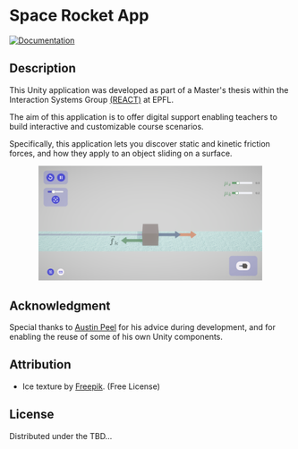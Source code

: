# Space Rocket App

[![Documentation](https://img.shields.io/badge/Unity-2022.3.9f1-informational)](/README.md)

## Description

This Unity application was developed as part of a Master's thesis within the Interaction Systems Group [(REACT)](https://www.epfl.ch/labs/react/) at EPFL.

The aim of this application is to offer digital support enabling teachers to build interactive and customizable course scenarios. 

Specifically, this application lets you discover static and kinetic friction forces, and how they apply to an object sliding on a surface.

<p align="center">
<img
  src="screenshot_sim.png"
  alt="Screenshot Unity Home Scene"
  width="400">
</p>

## Acknowledgment

Special thanks to [Austin Peel](https://github.com/austinpeel/) for his advice during development, and for enabling the reuse of some of his own Unity components.

## Attribution

- Ice texture by <a href="https://www.freepik.com/free-vector/realistic-frost-texture-backgroung_21337364.htm#query=ice&position=10&from_view=search&track=sph&uuid=aee20f8c-a9b9-4a81-9251-98bbafdbb2f5">Freepik</a>. (Free License)

## License

Distributed under the TBD...



